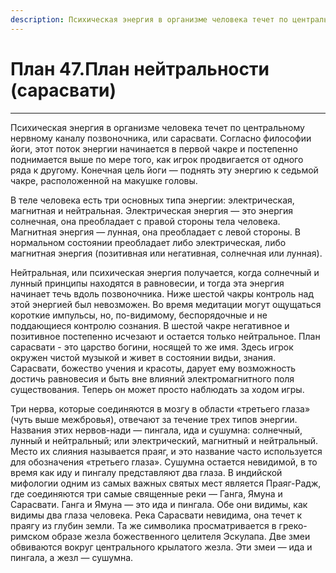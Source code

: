 ```yaml
---
description: Психическая энергия в организме человека течет по центральному нервному каналу позвоночника, или сарасвати. Согласно философии йоги, этот поток энергии начинается в первой чакре и постепенно поднимается выше по мере того, как игрок продвигается от одного ряда к другому.
---
```

# План 47.План нейтральности (сарасвати)


---
Психическая энергия в организме человека течет по центральному нервному каналу позвоночника, или сарасвати. Согласно философии йоги, этот поток энергии начинается в первой чакре и постепенно поднимается выше по мере того, как игрок продвигается от одного ряда к другому. Конечная цель йоги — поднять эту энергию к седьмой чакре, расположенной на макушке головы. 

В теле человека есть три основных типа энергии: электрическая, магнитная и нейтральная. Электрическая энергия — это энергия солнечная, она преобладает с правой стороны тела человека. Магнитная энергия — лунная, она преобладает с левой стороны. В нормальном состоянии преобладает либо электрическая, либо магнитная энергия (позитивная или негативная, солнечная или лунная). 

Нейтральная, или психическая энергия получается, когда солнечный и лунный принципы находятся в равновесии, и тогда эта энергия начинает течь вдоль позвоночника. Ниже шестой чакры контроль над этой энергией был невозможен. Во время медитации могут ощущаться короткие импульсы, но, по-видимому, беспорядочные и не поддающиеся контролю сознания. В шестой чакре негативное и позитивное постепенно исчезают и остается только нейтральное. План сарасвати - это царство богини, носящей то же имя. Здесь игрок окружен чистой музыкой и живет в состоянии видьи, знания. Сарасвати, божество учения и красоты, дарует ему возможность достичь равновесия и быть вне влияний электромагнитного поля существования. Теперь он может просто наблюдать за ходом игры. 

Три нерва, которые соединяются в мозгу в области «третьего глаза» (чуть выше межбровья), отвечают за течение трех типов энергии. Названия этих нервов-нади — пингала, ида и сушумна: солнечный, лунный и нейтральный; или электрический, магнитный и нейтральный. Место их слияния называется праяг, и это название часто используется для обозначения «третьего глаза». Сушумна остается невидимой, в то время как иду и пингалу представляют два глаза. В индийской мифологии одним из самых важных святых мест является Праяг-Радж, где соединяются три самые священные реки — Ганга, Ямуна и Сарасвати. Ганга и Ямуна — это ида и пингала. Обе они видимы, как видимы два глаза человека. Река Сарасвати невидима, она течет к праягу из глубин земли. Та же символика просматривается в греко-римском образе жезла божественного целителя Эскулапа. Две змеи обвиваются вокруг центрального крылатого жезла. Эти змеи — ида и пингала, а жезл — сушумна.
